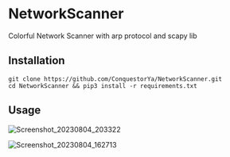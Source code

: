 # NetworkScanner
Colorful Network Scanner with arp protocol and scapy lib

## Installation 

```
git clone https://github.com/ConquestorYa/NetworkScanner.git
cd NetworkScanner && pip3 install -r requirements.txt
```

## Usage




![Screenshot_20230804_203322](https://github.com/ConquestorYa/NetworkScanner/assets/125274311/4153b8df-46c6-4dc1-978e-63c016e2c333)

![Screenshot_20230804_162713](https://github.com/ConquestorYa/NetworkScanner/assets/125274311/ab8ab40d-cc7e-4970-b5dc-297202801d7f)
